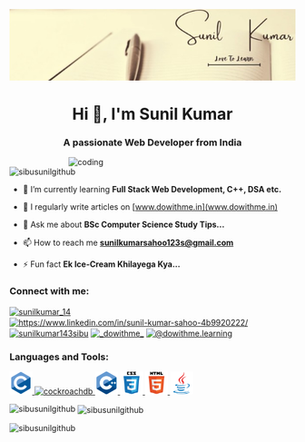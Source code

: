 ![logo](https://github.com/SibuSunilGithub/SibuSunilGithub/blob/main/1655231763412.jfif)
<h1 align="center">Hi 👋, I'm Sunil Kumar </h1>
<h3 align="center">A passionate Web Developer from India</h3>

<img align="right" alt="coding" width="400" src="https://miro.medium.com/max/1360/0*7Q3yvSIv_t0ioJ-Z.gif">

<p align="left"> <img src="https://komarev.com/ghpvc/?username=sibusunilgithub&label=Profile%20views&color=0e75b6&style=flat" alt="sibusunilgithub" /> </p>

- 🌱 I’m currently learning **Full Stack Web Development, C++, DSA etc.**

- 📝 I regularly write articles on [www.dowithme.in](www.dowithme.in)

- 💬 Ask me about **BSc Computer Science Study Tips...**

- 📫 How to reach me **sunilkumarsahoo123s@gmail.com**

- ⚡ Fun fact **Ek Ice-Cream Khilayega Kya...**

<h3 align="left">Connect with me:</h3>
<p align="left">
<a href="https://twitter.com/sunilkumar_14" target="blank"><img align="center" src="https://raw.githubusercontent.com/rahuldkjain/github-profile-readme-generator/master/src/images/icons/Social/twitter.svg" alt="sunilkumar_14" height="30" width="40" /></a>
<a href="https://linkedin.com/in/https://www.linkedin.com/in/sunilkumarsahoo14/" target="blank"><img align="center" src="https://raw.githubusercontent.com/rahuldkjain/github-profile-readme-generator/master/src/images/icons/Social/linked-in-alt.svg" alt="https://www.linkedin.com/in/sunil-kumar-sahoo-4b9920222/" height="30" width="40" /></a>
<a href="https://fb.com/sunilkumar143sibu" target="blank"><img align="center" src="https://raw.githubusercontent.com/rahuldkjain/github-profile-readme-generator/master/src/images/icons/Social/facebook.svg" alt="sunilkumar143sibu" height="30" width="40" /></a>
<a href="https://instagram.com/_dowithme_" target="blank"><img align="center" src="https://raw.githubusercontent.com/rahuldkjain/github-profile-readme-generator/master/src/images/icons/Social/instagram.svg" alt="_dowithme_" height="30" width="40" /></a>
<a href="https://www.youtube.com/c/@dowithme.learning" target="blank"><img align="center" src="https://raw.githubusercontent.com/rahuldkjain/github-profile-readme-generator/master/src/images/icons/Social/youtube.svg" alt="@dowithme.learning" height="30" width="40" /></a>
</p>

<h3 align="left">Languages and Tools:</h3>
<p align="left"> <a href="https://www.cprogramming.com/" target="_blank" rel="noreferrer"> <img src="https://raw.githubusercontent.com/devicons/devicon/master/icons/c/c-original.svg" alt="c" width="40" height="40"/> </a> <a href="https://www.cockroachlabs.com/product/cockroachdb/" target="_blank" rel="noreferrer"> <img src="https://cdn.worldvectorlogo.com/logos/cockroachdb.svg" alt="cockroachdb" width="40" height="40"/> </a> <a href="https://www.w3schools.com/cpp/" target="_blank" rel="noreferrer"> <img src="https://raw.githubusercontent.com/devicons/devicon/master/icons/cplusplus/cplusplus-original.svg" alt="cplusplus" width="40" height="40"/> </a> <a href="https://www.w3schools.com/css/" target="_blank" rel="noreferrer"> <img src="https://raw.githubusercontent.com/devicons/devicon/master/icons/css3/css3-original-wordmark.svg" alt="css3" width="40" height="40"/> </a> <a href="https://www.w3.org/html/" target="_blank" rel="noreferrer"> <img src="https://raw.githubusercontent.com/devicons/devicon/master/icons/html5/html5-original-wordmark.svg" alt="html5" width="40" height="40"/> </a> <a href="https://www.java.com" target="_blank" rel="noreferrer"> <img src="https://raw.githubusercontent.com/devicons/devicon/master/icons/java/java-original.svg" alt="java" width="40" height="40"/> </a> </p>

<p><img align="left" src="https://github-readme-stats.vercel.app/api/top-langs?username=sibusunilgithub&show_icons=true&locale=en&layout=compact" alt="sibusunilgithub" /></p>

<p>&nbsp;<img align="center" src="https://github-readme-stats.vercel.app/api?username=sibusunilgithub&show_icons=true&locale=en" alt="sibusunilgithub" /></p>

<p><img align="center" src="https://github-readme-streak-stats.herokuapp.com/?user=sibusunilgithub&" alt="sibusunilgithub" /></p>
